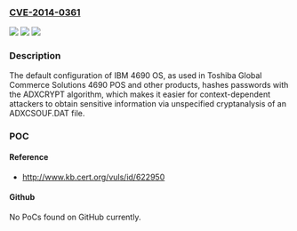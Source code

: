 ### [CVE-2014-0361](https://cve.mitre.org/cgi-bin/cvename.cgi?name=CVE-2014-0361)
![](https://img.shields.io/static/v1?label=Product&message=n%2Fa&color=blue)
![](https://img.shields.io/static/v1?label=Version&message=n%2Fa&color=blue)
![](https://img.shields.io/static/v1?label=Vulnerability&message=n%2Fa&color=brighgreen)

### Description

The default configuration of IBM 4690 OS, as used in Toshiba Global Commerce Solutions 4690 POS and other products, hashes passwords with the ADXCRYPT algorithm, which makes it easier for context-dependent attackers to obtain sensitive information via unspecified cryptanalysis of an ADXCSOUF.DAT file.

### POC

#### Reference
- http://www.kb.cert.org/vuls/id/622950

#### Github
No PoCs found on GitHub currently.

